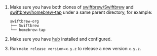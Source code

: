 1. Make sure you have both clones of
   [swiftbrew/Swiftbrew](https://github.com/swiftbrew/Swiftbrew) and
   [swiftbrew/homebrew-tap](https://github.com/swiftbrew/homebrew-tap) under a
   same parent directory, for example:

    ```
    swiftbrew-org
    ├── Swiftbrew
    └── homebrew-tap
    ```

2. Make sure you have [hub](https://hub.github.com) installed and configured.
3. Run `make release version=x.y.z` to release a new version `x.y.z`.
